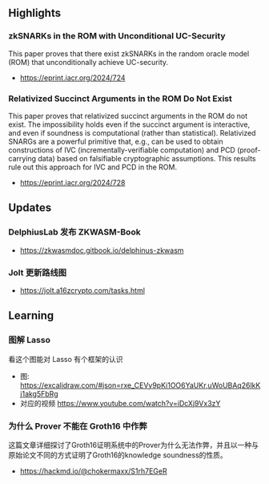 ## Highlights

### zkSNARKs in the ROM with Unconditional UC-Security 
This paper proves that there exist zkSNARKs in the random oracle model (ROM) that unconditionally achieve UC-security.
- https://eprint.iacr.org/2024/724

### Relativized Succinct Arguments in the ROM Do Not Exist 
This paper proves that relativized succinct arguments in the ROM do not exist. The impossibility holds even if the succinct argument is interactive, and even if soundness is computational (rather than statistical). Relativized SNARGs are a powerful primitive that, e.g., can be used to obtain constructions of IVC (incrementally-verifiable computation) and PCD (proof-carrying data) based on falsifiable cryptographic assumptions. This results rule out this approach for IVC and PCD in the ROM.

- https://eprint.iacr.org/2024/728


## Updates


### DelphiusLab 发布 ZKWASM-Book
- https://zkwasmdoc.gitbook.io/delphinus-zkwasm

### Jolt 更新路线图
- https://jolt.a16zcrypto.com/tasks.html

## Learning

### 图解 Lasso
看这个图能对 Lasso 有个框架的认识
- 图: https://excalidraw.com/#json=rxe_CEVy9pKi1OO6YaUKr,uWoUBAq26lkKj1akg5FbRg
- 对应的视频 https://www.youtube.com/watch?v=iDcXj9Vx3zY


### 为什么 Prover 不能在 Groth16 中作弊

这篇文章详细探讨了Groth16证明系统中的Prover为什么无法作弊，并且以一种与原始论文不同的方式证明了Groth16的knowledge soundness的性质。
- https://hackmd.io/@chokermaxx/S1rh7EGeR

